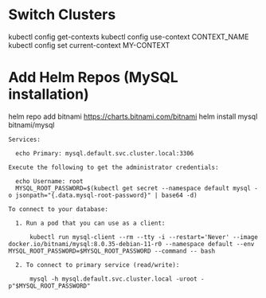 # Switch Clusters
kubectl config get-contexts
kubectl config use-context CONTEXT_NAME
kubectl config set current-context MY-CONTEXT

# Add Helm Repos (MySQL installation)
helm repo add bitnami https://charts.bitnami.com/bitnami
helm install mysql bitnami/mysql

```
Services:

  echo Primary: mysql.default.svc.cluster.local:3306

Execute the following to get the administrator credentials:

  echo Username: root
  MYSQL_ROOT_PASSWORD=$(kubectl get secret --namespace default mysql -o jsonpath="{.data.mysql-root-password}" | base64 -d)

To connect to your database:

  1. Run a pod that you can use as a client:

      kubectl run mysql-client --rm --tty -i --restart='Never' --image  docker.io/bitnami/mysql:8.0.35-debian-11-r0 --namespace default --env MYSQL_ROOT_PASSWORD=$MYSQL_ROOT_PASSWORD --command -- bash

  2. To connect to primary service (read/write):

      mysql -h mysql.default.svc.cluster.local -uroot -p"$MYSQL_ROOT_PASSWORD"
```
